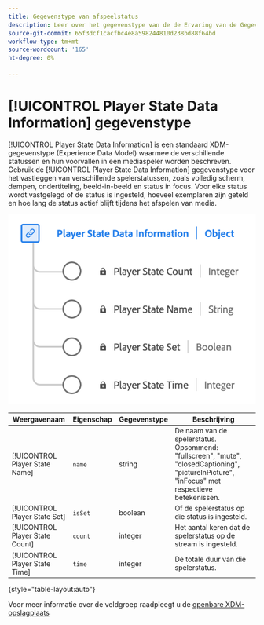 ```yaml
---
title: Gegevenstype van afspeelstatus
description: Leer over het gegevenstype van de de Ervaring van de Gegevens van de Staat van de Speler Model (XDM).
source-git-commit: 65f3dcf1cacfbc4e8a598244810d238bd88f64bd
workflow-type: tm+mt
source-wordcount: '165'
ht-degree: 0%

---
```


# [!UICONTROL Player State Data Information] gegevenstype

[!UICONTROL Player State Data Information] is een standaard XDM-gegevenstype (Experience Data Model) waarmee de verschillende statussen en hun voorvallen in een mediaspeler worden beschreven. Gebruik de [!UICONTROL Player State Data Information] gegevenstype voor het vastleggen van verschillende spelerstatussen, zoals volledig scherm, dempen, ondertiteling, beeld-in-beeld en status in focus. Voor elke status wordt vastgelegd of de status is ingesteld, hoeveel exemplaren zijn geteld en hoe lang de status actief blijft tijdens het afspelen van media.

![Een diagram van het gegevenstype Gegevens van de Staat van de Speler.](../images/data-types/player-state-data-information.png)

| Weergavenaam | Eigenschap | Gegevenstype | Beschrijving |
|-------------------|----------------|-----------|----------------------------------------------|
| [!UICONTROL Player State Name] | `name` | string | De naam van de spelerstatus. Opsommend: &quot;fullscreen&quot;, &quot;mute&quot;, &quot;closedCaptioning&quot;, &quot;pictureInPicture&quot;, &quot;inFocus&quot; met respectieve betekenissen. |
| [!UICONTROL Player State Set] | `isSet` | boolean | Of de spelerstatus op die status is ingesteld. |
| [!UICONTROL Player State Count] | `count` | integer | Het aantal keren dat de spelerstatus op de stream is ingesteld. |
| [!UICONTROL Player State Time] | `time` | integer | De totale duur van die spelerstatus. |

{style="table-layout:auto"}

Voor meer informatie over de veldgroep raadpleegt u de [openbare XDM-opslagplaats](https://github.com/adobe/xdm/blob/master/components/datatypes/playerstatedata.schema.json)
